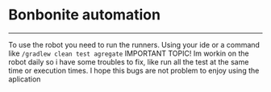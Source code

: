 # Bonbonite automation
---
To use the robot you need to run the runners. Using your ide or a command like ```/gradlew clean test agregate``` 
IMPORTANT TOPIC!
Im workin on the robot daily so i have some troubles to fix, like run all the test at the same time or execution times. I hope this bugs are not problem to enjoy using the aplication 
